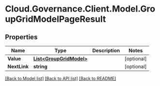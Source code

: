 # Cloud.Governance.Client.Model.GroupGridModelPageResult
## Properties

Name | Type | Description | Notes
------------ | ------------- | ------------- | -------------
**Value** | [**List&lt;GroupGridModel&gt;**](GroupGridModel.md) |  | [optional] 
**NextLink** | **string** |  | [optional] 

[[Back to Model list]](../README.md#documentation-for-models) [[Back to API list]](../README.md#documentation-for-api-endpoints) [[Back to README]](../README.md)

